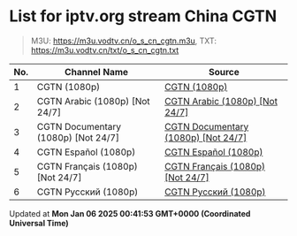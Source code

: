 # List for **iptv.org stream China CGTN**

> M3U: <https://m3u.vodtv.cn/o_s_cn_cgtn.m3u>, TXT: <https://m3u.vodtv.cn/txt/o_s_cn_cgtn.txt>

| No.  | Channel Name | Source |
| --- | ------------ | --- |
| 1 | CGTN (1080p) | [CGTN (1080p)](https://english-livebkws.cgtn.com/live/encgtn.m3u8) |
| 2 | CGTN Arabic (1080p) [Not 24/7] | [CGTN Arabic (1080p) [Not 24/7]](https://arabic-livews.cgtn.com/hls/LSveq57bErWLinBnxosqjisZ220802LSTefTAS9zc9mpU08y3np9TH220802cd/playlist.m3u8) |
| 3 | CGTN Documentary (1080p) [Not 24/7] | [CGTN Documentary (1080p) [Not 24/7]](https://english-livebkali.cgtn.com/live/doccgtn.m3u8) |
| 4 | CGTN Español (1080p) | [CGTN Español (1080p)](https://espanol-livews.cgtn.com/hls/LSveOGBaBw41Ea7ukkVAUdKQ220802LSTexu6xAuFH8VZNBLE1ZNEa220802cd/playlist.m3u8) |
| 5 | CGTN Français (1080p) [Not 24/7] | [CGTN Français (1080p) [Not 24/7]](https://francais-livews.cgtn.com/hls/LSvev95OuFZtKLc6CeKEFYXj220802LSTeV6PO0Ut9r71Uq3k5goCA220802cd/playlist.m3u8) |
| 6 | CGTN Русский (1080p) | [CGTN Русский (1080p)](https://russian-livews.cgtn.com/hls/LSvexABhNipibK5KRuUkvHZ7220802LSTeze9o8tdFXMHsb1VosgoT220802cd/playlist.m3u8) |

Updated at **Mon Jan 06 2025 00:41:53 GMT+0000 (Coordinated Universal Time)**
